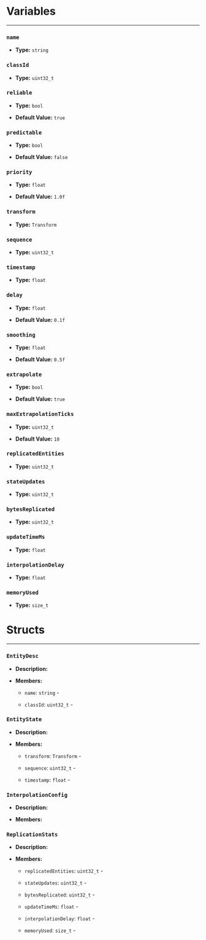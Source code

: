 
# Variables
---

### `name`

- **Type:** `string`



### `classId`

- **Type:** `uint32_t`



### `reliable`

- **Type:** `bool`

- **Default Value:** `true`



### `predictable`

- **Type:** `bool`

- **Default Value:** `false`



### `priority`

- **Type:** `float`

- **Default Value:** `1.0f`



### `transform`

- **Type:** `Transform`



### `sequence`

- **Type:** `uint32_t`



### `timestamp`

- **Type:** `float`



### `delay`

- **Type:** `float`

- **Default Value:** `0.1f`



### `smoothing`

- **Type:** `float`

- **Default Value:** `0.5f`



### `extrapolate`

- **Type:** `bool`

- **Default Value:** `true`



### `maxExtrapolationTicks`

- **Type:** `uint32_t`

- **Default Value:** `10`



### `replicatedEntities`

- **Type:** `uint32_t`



### `stateUpdates`

- **Type:** `uint32_t`



### `bytesReplicated`

- **Type:** `uint32_t`



### `updateTimeMs`

- **Type:** `float`



### `interpolationDelay`

- **Type:** `float`



### `memoryUsed`

- **Type:** `size_t`




# Structs
---

### `EntityDesc`

- **Description:** 

- **Members:**

  - `name`: `string` - 

  - `classId`: `uint32_t` - 



### `EntityState`

- **Description:** 

- **Members:**

  - `transform`: `Transform` - 

  - `sequence`: `uint32_t` - 

  - `timestamp`: `float` - 



### `InterpolationConfig`

- **Description:** 

- **Members:**



### `ReplicationStats`

- **Description:** 

- **Members:**

  - `replicatedEntities`: `uint32_t` - 

  - `stateUpdates`: `uint32_t` - 

  - `bytesReplicated`: `uint32_t` - 

  - `updateTimeMs`: `float` - 

  - `interpolationDelay`: `float` - 

  - `memoryUsed`: `size_t` - 


